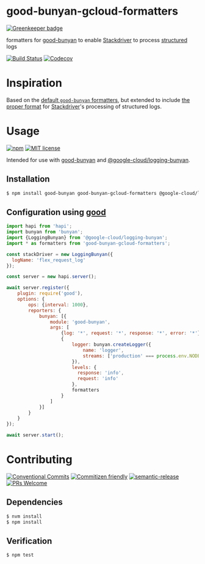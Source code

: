 # good-bunyan-gcloud-formatters

[![Greenkeeper badge](https://badges.greenkeeper.io/GainCompliance/good-bunyan-gcloud-formatters.svg)](https://greenkeeper.io/)

formatters for [good-bunyan](https://github.com/muzzley/good-bunyan) to enable
[Stackdriver](https://cloud.google.com/logging/) to process
[structured](https://cloud.google.com/logging/docs/reference/v2/rest/v2/LogEntry#HttpRequest)
logs

<!-- status badges -->
[![Build Status][ci-badge]][ci-link]
[![Codecov][coverage-badge]][coverage-link]

# Inspiration

Based on the [default `good-bunyan` formatters](https://github.com/muzzley/good-bunyan#usage),
but extended to include [the proper format](https://github.com/googleapis/nodejs-logging-bunyan#formatting-request-logs)
for [Stackdriver](https://cloud.google.com/logging/)'s processing of structured
logs.

# Usage
 
<!-- consumer badges -->
[![npm][npm-badge]][npm-link]
[![MIT license][license-badge]][license-link]

Intended for use with [good-bunyan](https://github.com/muzzley/good-bunyan)
and [@google-cloud/logging-bunyan](https://github.com/googleapis/nodejs-logging-bunyan).

## Installation

```sh
$ npm install good-bunyan good-bunyan-gcloud-formatters @google-cloud/logging-bunyan --save
```

## Configuration using [good](https://github.com/hapijs/good)

```js
import hapi from 'hapi';
import bunyan from 'bunyan';
import {LoggingBunyan} from '@google-cloud/logging-bunyan';
import * as formatters from 'good-bunyan-gcloud-formatters';

const stackDriver = new LoggingBunyan({
  logName: 'flex_request_log'
});

const server = new hapi.server();

await server.register({
    plugin: require('good'),
    options: {
        ops: {interval: 1000},
        reporters: {
            bunyan: [{
                module: 'good-bunyan',
                args: [
                    {log: '*', request: '*', response: '*', error: '*'},
                    {
                        logger: bunyan.createLogger({
                            name: 'logger',
                            streams: ['production' === process.env.NODE_ENV ? stackDriver.stream('trace') : {stream: process.stdout}]
                        }),
                        levels: {
                          response: 'info',
                          request: 'info'
                        },
                        formatters
                    }
                ]
            }]
        }
    }
});

await server.start();
```

# Contributing

<!-- contribution badges -->
[![Conventional Commits][commit-convention-badge]][commit-convention-link]
[![Commitizen friendly][commitizen-badge]][commitizen-link]
[![semantic-release][semantic-release-badge]][semantic-release-link]
[![PRs Welcome][PRs-badge]][PRs-link]

## Dependencies

```sh
$ nvm install
$ npm install
```

## Verification

```sh
$ npm test
```


[npm-link]: https://www.npmjs.com/package/good-bunyan-gcloud-formatters
[npm-badge]: https://img.shields.io/npm/v/good-bunyan-gcloud-formatters.svg
[license-link]: LICENSE
[license-badge]: https://img.shields.io/github/license/GainCompliance/good-bunyan-gcloud-formatters.svg
[ci-link]: https://travis-ci.com/GainCompliance/good-bunyan-gcloud-formatters
[ci-badge]: https://img.shields.io/travis/GainCompliance/good-bunyan-gcloud-formatters.svg?branch=master
[coverage-link]: https://codecov.io/github/GainCompliance/good-bunyan-gcloud-formatters
[coverage-badge]: https://img.shields.io/codecov/c/github/GainCompliance/good-bunyan-gcloud-formatters.svg
[commit-convention-link]: https://conventionalcommits.org
[commit-convention-badge]: https://img.shields.io/badge/Conventional%20Commits-1.0.0-yellow.svg
[commitizen-link]: http://commitizen.github.io/cz-cli/
[commitizen-badge]: https://img.shields.io/badge/commitizen-friendly-brightgreen.svg
[semantic-release-link]: https://github.com/semantic-release/semantic-release
[semantic-release-badge]: https://img.shields.io/badge/%20%20%F0%9F%93%A6%F0%9F%9A%80-semantic--release-e10079.svg
[PRs-link]: http://makeapullrequest.com
[PRs-badge]: https://img.shields.io/badge/PRs-welcome-brightgreen.svg
